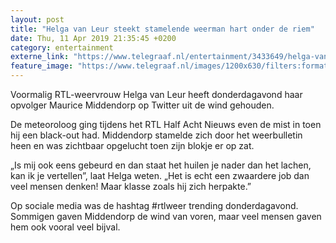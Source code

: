```yaml
---
layout: post
title: "Helga van Leur steekt stamelende weerman hart onder de riem"
date: Thu, 11 Apr 2019 21:35:45 +0200
category: entertainment
externe_link: "https://www.telegraaf.nl/entertainment/3433649/helga-van-leur-steekt-stamelende-weerman-hart-onder-de-riem"
feature_image: "https://www.telegraaf.nl/images/1200x630/filters:format(jpeg):quality(80)/cdn-kiosk-api.telegraaf.nl/09dd7660-5c91-11e9-8fc6-02d2fb1aa1d7.jpg"
---
```


<p class="intro">Voormalig RTL-weervrouw Helga van Leur heeft donderdagavond haar opvolger Maurice Middendorp op Twitter uit de wind gehouden.</p> <p>De meteoroloog ging tijdens het RTL Half Acht Nieuws even de mist in toen hij een black-out had. Middendorp stamelde zich door het weerbulletin heen en was zichtbaar opgelucht toen zijn blokje er op zat.</p><p>„Is mij ook eens gebeurd en dan staat het huilen je nader dan het lachen, kan ik je vertellen”, laat Helga weten. „Het is echt een zwaardere job dan veel mensen denken! Maar klasse zoals hij zich herpakte.”</p><p>Op sociale media was de hashtag #rtlweer trending donderdagavond. Sommigen gaven Middendorp de wind van voren, maar veel mensen gaven hem ook vooral veel bijval.</p>
